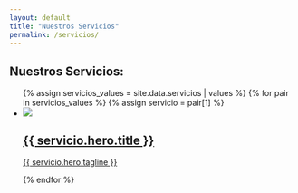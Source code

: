```yaml
---
layout: default
title: "Nuestros Servicios"
permalink: /servicios/
---
```

<section class="services">
  <div class="services__container">
    <h1>Nuestros Servicios:</h1> 
    <ul class="services__list">
      {% assign servicios_values = site.data.servicios | values %}
      {% for pair in servicios_values %}
        {% assign servicio = pair[1] %}
        <li class="services__item">
          <a class="services__link" href="{{ servicio.hero.permalink }}">
            <div class="services__icon">
              <img src="{{ servicio.hero.icon | relative_url}}">
            </div>
            <h2 class="services__title">{{ servicio.hero.title }}</h2>
            <p class="services__description">{{ servicio.hero.tagline }}</p>
          </a>
        </li>
      {% endfor %}
    </ul>
  </div>
</section>